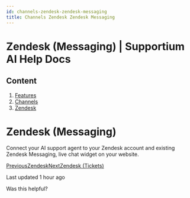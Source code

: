 ```yaml
---
id: channels-zendesk-zendesk-messaging
title: Channels Zendesk Zendesk Messaging
---
```



# Zendesk (Messaging) | Supportium AI Help Docs

## Content

  1. [Features](/features)
  2. [Channels](/features/channels)
  3. [Zendesk](/features/channels/zendesk)

# Zendesk (Messaging)

Connect your AI support agent to your Zendesk account and existing Zendesk Messaging, live chat widget on your website.

[PreviousZendesk](/features/channels/zendesk)[NextZendesk (Tickets)](/features/channels/zendesk/zendesk-tickets)

Last updated 1 hour ago

Was this helpful?
